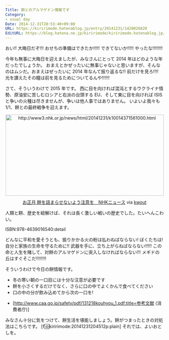 ```yaml
---
Title: 餅とのアルマゲドン情報です
Category:
- usual day
Date: 2014-12-31T20:53:40+09:00
URL: https://kiririmode.hatenablog.jp/entry/20141231/1420026820
EditURL: https://blog.hatena.ne.jp/kiririmode/kiririmode.hatenablog.jp/atom/entry/8454420450078578680
---
```


おい!! 大晦日だぞ!!! おせちの準備はできたか!!!!! できてないか!!!!! やったな!!!!!!!!

今年も無事に大晦日を迎えましたが、みなさんにとって 2014 年はどのような年だったでしょうか。
おまえとかぜったいに無事じゃないと思いますが、そんなのはムシだ。おまえはぜったいに 2014 年なんて振り返るな!! 前だけを見ろ!!!! 光を讃えたその瞳は前を見るためについてるんや!!!!!!


さて、そういうわけで 2015 年です。
西に目を向ければ混沌とするウクライナ情勢、原油安に苦しむロシアと右派の台頭する EU、そして東に目を向ければ ISIS と争いの火種は尽きませんが、争いは他人事ではありません。
いよいよ我々も 1/1、餅との最終戦争を迎えます。

<div class="kwout" style="text-align: center;"><a href="http://www3.nhk.or.jp/news/html/20141231/k10014371561000.html"><img src="http://kwout.com/cutout/s/25/wt/94x_bor.jpg" alt="http://www3.nhk.or.jp/news/html/20141231/k10014371561000.html" title="お正月 餅を詰まらせないよう注意を　NHKニュース" width="503" height="258" style="border: none;" /></a><p style="margin-top: 10px; text-align: center;"><a href="http://www3.nhk.or.jp/news/html/20141231/k10014371561000.html">お正月 餅を詰まらせないよう注意を　NHKニュース</a> via <a href="http://kwout.com/quote/s25wt94x">kwout</a></p></div>

人類と餅、歴史を紐解けば、それは長く激しい戦いの歴史でした。たいへんこわい。

ISBN:978-4639016540:detail

どんなに平和を愛そうとも、振りかかる火の粉は払わねばならない! ぼくたちは! 自分と家族の生命を守るために!! 武器を手に、立ち上がらねばならない!!!!! この命と人生を賭して、対餅のアルマゲドンに突入しなければならない!!! メギドの丘はすぐそこだ!!!!!!!!


そういうわけで今日の餅情報です。

+ 冬の寒い朝の一口目には十分な注意が必要です
+ 餅を小さくするだけでなく、さらに口の中でよくかんで食べてください
+ 口の中の分が飲み込めてから次の一口を!
- [http://www.caa.go.jp/safety/pdf/131218kouhyou_1.pdf:title=参考文献 (消費者庁)]

みなさん十分に気をつけて、餅生活を堪能しましょう。餅がつまったときの対処法はこちらです。
[f:id:kiririmode:20141231204512p:plain]
それでは、よいおとしを。
